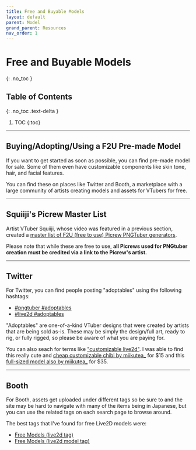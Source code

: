 ```yaml
---
title: Free and Buyable Models
layout: default
parent: Model
grand_parent: Resources
nav_order: 1
---
```


# Free and Buyable Models
{: .no_toc }

## Table of Contents
{: .no_toc .text-delta }

1. TOC
{:toc}

-----
## Buying/Adopting/Using a F2U Pre-made Model
If you want to get started as soon as possible, you can find pre-made model for sale. Some of them even have customizable components like skin tone, hair, and facial features.

You can find these on places like Twitter and Booth, a marketplace with a large community of artists creating models and assets for VTubers for free. 

-----

## Squiiji's Picrew Master List
Artist VTuber Squiiji, whose video was featured in a previous section, created a [master list of F2U (free to use) Picrew PNGTuber generators](https://docs.google.com/document/d/1xuLykMNFDOj_7cRN09Suqf0wecZ1VufzN9OEY9PDkzg).

Please note that while these are free to use, **all Picrews used for PNGtuber creation must be credited via a link to the Picrew's artist.**

-----

## Twitter

For Twitter, you can find people posting "adoptables" using the following hashtags:
* [#pngtuber #adoptables](https://x.com/search?q=%23pngtuber%20%23adoptables)
* [#live2d #adoptables](https://x.com/search?q=%23live2d%20%23adoptables)

"Adoptables" are one-of-a-kind VTuber designs that were created by artists that are being sold as-is. These may be simply the design/full art, ready to rig, or fully rigged, so please be aware of what you are paying for.

You can also seach for terms like ["customizable live2d"](https://x.com/search?q=customizable%20live2d). I was able to find this really cute and [cheap customizable chibi by miikutea_](https://x.com/miikutea_/status/1764085270180446287) for $15 and this [full-sized model also by miikutea_](https://x.com/miikutea_/status/1780388342649212971) for $35.

-----

## Booth

For Booth, assets get uploaded under different tags so be sure to and the site may be hard to navigate with many of the items being in Japanese, but you can use the related tags on each search page to browse around.

The best tags that I've found for free Live2D models were:
* [Free Models (live2d tag)](https://booth.pm/en/items?tags%5B%5D=live2d&max_price=0)
* [Free Models (live2d model tag)](https://booth.pm/en/items?tags%5B%5D=live2d%E3%83%A2%E3%83%87%E3%83%AB&max_price=0)